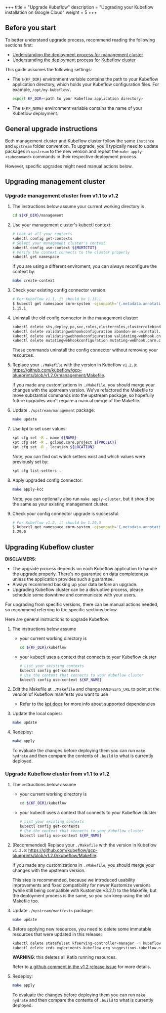 +++
title = "Upgrade Kubeflow"
description = "Upgrading your Kubeflow installation on Google Cloud"
weight = 5
+++

## Before you start

To better understand upgrade process, recommend reading the following sections first:

- [Understanding the deployment process for management cluster](../management-setup#understanding-the-deployment-process)
- [Understanding the deployment process for Kubeflow cluster](../deploy-cli#understanding-the-deployment-process)


This guide assumes the following settings:

- The `${KF_DIR}` environment variable contains the path to
  your Kubeflow application directory, which holds your Kubeflow configuration
  files. For example, `/opt/my-kubeflow/`.

  ```bash
  export KF_DIR=<path to your Kubeflow application directory>
  ```

- The `${KF_NAME}` environment variable contains the name of your Kubeflow deployment.

## General upgrade instructions

Both management cluster and Kubeflow cluster follow the same `instance` and `upstream` folder convention. To upgrade, you'll typically need to update packages in `upstream` to the new version and repeat the `make apply-<subcommand>` commands in their respective deployment process.

However, specific upgrades might need manual actions below.

## Upgrading management cluster

### Upgrade management cluster from v1.1 to v1.2

1. The instructions below assume your current working directory is

   ```bash
   cd ${KF_DIR}/management
   ```

1. Use your management cluster's kubectl context:

   ```bash
   # Look at all your contexts
   kubectl config get-contexts
   # Select your management cluster's context
   kubectl config use-context ${MGMTCTXT}
   # Verify the context connects to the cluster properly
   kubectl get namespace
   ```

   If you are using a different enviroment, you can always
   reconfigure the context by:

   ```bash
   make create-context
   ```

1. Check your existing config connector version:
   ```bash
   # For Kubeflow v1.1, it should be 1.15.1
   $ kubectl get namespace cnrm-system -ojsonpath='{.metadata.annotations.cnrm\.cloud\.google\.com\/version}'
   1.15.1
   ```
1. Uninstall the old config connector in the management cluster:
   ```bash
   kubectl delete sts,deploy,po,svc,roles,clusterroles,clusterrolebindings --all-namespaces -l cnrm.cloud.google.com/system=true --wait=true
   kubectl delete validatingwebhookconfiguration abandon-on-uninstall.cnrm.cloud.google.com --ignore-not-found --wait=true
   kubectl delete validatingwebhookconfiguration validating-webhook.cnrm.cloud.google.com --ignore-not-found --wait=true
   kubectl delete mutatingwebhookconfiguration mutating-webhook.cnrm.cloud.google.com --ignore-not-found --wait=true
   ```
   These commands uninstall the config connector without removing your resources.
1. Replace your `./Makefile` with the version in Kubeflow `v1.2.0`: https://github.com/kubeflow/gcp-blueprints/blob/v1.2.0/management/Makefile.

   If you made any customizations in `./Makefile`, you should merge your changes with the upstream version. We've refactored the Makefile to move substantial commands into the upstream package, so hopefully future upgrades won't require a manual merge of the Makefile.

1. Update `./upstream/management` package:
   ```bash
   make update
   ```
1. Use kpt to set user values:
   ```bash
   kpt cfg set -R . name ${NAME}
   kpt cfg set -R . gcloud.core.project ${PROJECT}
   kpt cfg set -R . location ${LOCATION}
   ```
   Note, you can find out which setters exist and which values were previously set by:
   ```bash
   kpt cfg list-setters .
   ```
1. Apply upgraded config connector:
   ```bash
   make apply-kcc
   ```
   Note, you can optionally also run `make apply-cluster`, but it should be the same as your existing management cluster.
1. Check your config connector upgrade is successful:
   ```bash
   # For Kubeflow v1.2, it should be 1.29.0
   $ kubectl get namespace cnrm-system -ojsonpath='{.metadata.annotations.cnrm\.cloud\.google\.com\/version}'
   1.29.0
   ```

## Upgrading Kubeflow cluster

**DISCLAIMERS**:

- The upgrade process depends on each Kubeflow application to handle the upgrade properly. There's no guarantee on data completeness unless the application provides such a guarantee.
- Always recommend backing up your data before an upgrade.
- Upgrading Kubeflow cluster can be a disruptive process, please schedule some downtime and communicate with your users.

For upgrading from specific versions, there can be manual actions needed, so recommend referring to the specific sections below.

Here are general instructions to upgrade Kubeflow:

1.  The instructions below assume

    - your current working directory is

      ```bash
      cd ${KF_DIR}/kubeflow
      ```

    - your kubectl uses a context that connects to your Kubeflow cluster
      ```bash
      # List your existing contexts
      kubectl config get-contexts
      # Use the context that connects to your Kubeflow cluster
      kubectl config use-context ${KF_NAME}
      ```

1.  Edit the Makefile at `./Makefile` and change `MANIFESTS_URL` to point at the version of Kubeflow manifests you want to use

    - Refer to the [kpt docs](https://googlecontainertools.github.io/kpt/reference/pkg/) for more info about supported dependencies

1.  Update the local copies:

    ```bash
    make update
    ```

1.  Redeploy:

    ```bash
    make apply
    ```

    To evaluate the changes before deploying them you can run `make hydrate` and then compare the contents
    of `.build` to what is currently deployed.

### Upgrade Kubeflow cluster from v1.1 to v1.2

1.  The instructions below assume

    - your current working directory is

      ```bash
      cd ${KF_DIR}/kubeflow
      ```

    - your kubectl uses a context that connects to your Kubeflow cluster
      ```bash
      # List your existing contexts
      kubectl config get-contexts
      # Use the context that connects to your Kubeflow cluster
      kubectl config use-context ${KF_NAME}
      ```

2.  (Recommended) Replace your `./Makefile` with the version in Kubeflow `v1.2.0`: https://github.com/kubeflow/gcp-blueprints/blob/v1.2.0/kubeflow/Makefile.

    If you made any customizations in `./Makefile`, you should merge your changes with the upstream version.

    This step is recommended, because we introduced usability improvements and fixed compatibility for newer Kustomize versions (while still being compatible with Kustomize v3.2.1) to the Makefile, but the deployment process is the same, so you can keep using the old Makefile too.

3.  Update `./upstream/manifests` package:
    ```bash
    make update
    ```
4.  Before applying new resources, you need to delete some immutable resources that were updated in this release:

    ```bash
    kubectl delete statefulset kfserving-controller-manager -n kubeflow --wait
    kubectl delete crds experiments.kubeflow.org suggestions.kubeflow.org trials.kubeflow.org
    ```

    **WARNING**: this deletes all Katib running resources.

    Refer to [a github comment in the v1.2 release issue](https://github.com/kubeflow/kubeflow/issues/5371#issuecomment-731359384) for more details.

5.  Redeploy:

    ```bash
    make apply
    ```

    To evaluate the changes before deploying them you can run `make hydrate` and then compare the contents
    of `.build` to what is currently deployed.
